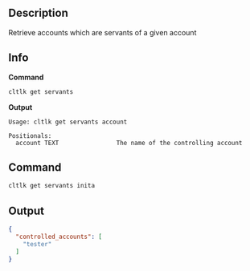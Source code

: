 ## Description
Retrieve accounts which are servants of a given account 

## Info

**Command**

```sh
cltlk get servants
```
**Output**

```console
Usage: cltlk get servants account

Positionals:
  account TEXT                The name of the controlling account
```

## Command

```sh
cltlk get servants inita
```

## Output

```json
{
  "controlled_accounts": [
    "tester"
  ]
}
```
